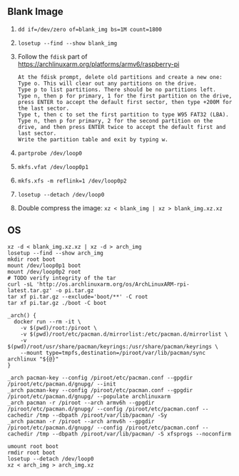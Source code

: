 ## Blank Image

1. `dd if=/dev/zero of=blank_img bs=1M count=1800`
2. `losetup --find --show blank_img`
3. Follow the `fdisk` part of https://archlinuxarm.org/platforms/armv6/raspberry-pi

   ```
   At the fdisk prompt, delete old partitions and create a new one:
   Type o. This will clear out any partitions on the drive.
   Type p to list partitions. There should be no partitions left.
   Type n, then p for primary, 1 for the first partition on the drive, press ENTER to accept the default first sector, then type +200M for the last sector.
   Type t, then c to set the first partition to type W95 FAT32 (LBA).
   Type n, then p for primary, 2 for the second partition on the drive, and then press ENTER twice to accept the default first and last sector.
   Write the partition table and exit by typing w.
   ```
4. `partprobe /dev/loop0`
5. `mkfs.vfat /dev/loop0p1`
6. `mkfs.xfs -m reflink=1 /dev/loop0p2`
7. `losetup --detach /dev/loop0`
7. Double compress the image: `xz < blank_img | xz > blank_img.xz.xz`

## OS

```
xz -d < blank_img.xz.xz | xz -d > arch_img
losetup --find --show arch_img
mkdir root boot
mount /dev/loop0p1 boot
mount /dev/loop0p2 root
# TODO verify integrity of the tar
curl -sL 'http://os.archlinuxarm.org/os/ArchLinuxARM-rpi-latest.tar.gz' -o pi.tar.gz
tar xf pi.tar.gz --exclude='boot/**' -C root
tar xf pi.tar.gz ./boot -C boot

_arch() {
  docker run --rm -it \
    -v $(pwd)/root:/piroot \
    -v $(pwd)/root/etc/pacman.d/mirrorlist:/etc/pacman.d/mirrorlist \
    -v $(pwd)/root/usr/share/pacman/keyrings:/usr/share/pacman/keyrings \
    --mount type=tmpfs,destination=/piroot/var/lib/pacman/sync archlinux "${@}"
}

_arch pacman-key --config /piroot/etc/pacman.conf --gpgdir /piroot/etc/pacman.d/gnupg/ --init 
_arch pacman-key --config /piroot/etc/pacman.conf --gpgdir /piroot/etc/pacman.d/gnupg/ --populate archlinuxarm
_arch pacman -r /piroot --arch armv6h --gpgdir /piroot/etc/pacman.d/gnupg/ --config /piroot/etc/pacman.conf --cachedir /tmp --dbpath /piroot/var/lib/pacman/ -Sy
_arch pacman -r /piroot --arch armv6h --gpgdir /piroot/etc/pacman.d/gnupg/ --config /piroot/etc/pacman.conf --cachedir /tmp --dbpath /piroot/var/lib/pacman/ -S xfsprogs --noconfirm

umount root boot
rmdir root boot
losetup --detach /dev/loop0
xz < arch_img > arch_img.xz
```
